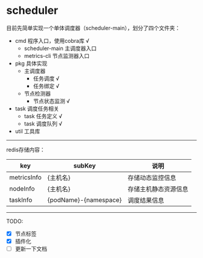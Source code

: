 # scheduler
目前先简单实现一个单体调度器（scheduler-main），划分了四个文件夹：
* cmd 程序入口，使用cobra库 √
  * scheduler-main 主调度器入口
  * metrics-cli 节点监测器入口
* pkg 具体实现
  * 主调度器 
    * 任务调度 √
    * 任务绑定 √
  * 节点检测器
    * 节点状态监测 √ 
* task 调度任务相关
  * task 任务定义 √
  * task 调度队列 √
* util 工具库
---
redis存储内容：

| key         | subKey                | 说明         |
|-------------|-----------------------|------------|
| metricsInfo | {主机名}                 | 存储动态监控信息   |
| nodeInfo    | {主机名}                 | 存储主机静态资源信息 |
| taskInfo    | {podName}-{namespace} | 调度结果信息     |

---
TODO:
- [x] 节点标签
- [x] 插件化
- [ ] 更新一下文档